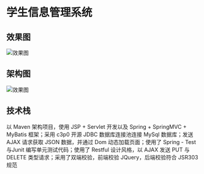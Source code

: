 # 学生信息管理系统

## 效果图

![效果图](https://github.com/userqizegao/student_crud/blob/master/student-crud/%E6%95%88%E6%9E%9C%E5%9B%BE.png)


## 架构图

![效果图](https://github.com/userqizegao/student_crud/blob/master/student-crud/%E6%9E%B6%E6%9E%84%E5%9B%BE.png)

## 技术栈

以 Maven 架构项目，使用 JSP + Servlet 开发以及 Spring + SpringMVC + MyBatis 框架；采用 c3p0 开源 JDBC 数据库连接池连接 MySql 数据库；发送 AJAX 请求获取 JSON 数据，并通过 Dom 动态加载页面；使用了 Spring - Test 与Junit 编写单元测试代码；使用了 Restful 设计风格，以 AJAX 发送 PUT 与 DELETE 类型请求；采用了双端校验，前端校验 JQuery，后端校验符合 JSR303 规范
